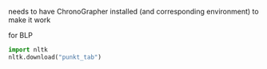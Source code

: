 needs to have ChronoGrapher installed (and corresponding environment) to make it work

for BLP

```python
import nltk
nltk.download("punkt_tab")
```